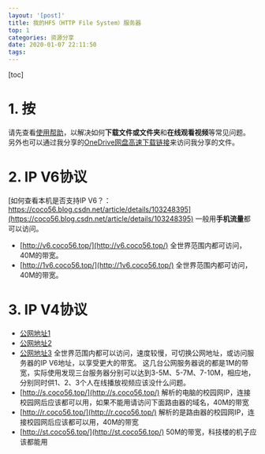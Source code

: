 ```yaml
---
layout: '[post]'
title: 我的HFS（HTTP File System）服务器
top: 1
categories: 资源分享
date: 2020-01-07 22:11:50
tags:
---
```

[toc]

# 1. 按

请先查看[使用帮助](https://coco56.blog.csdn.net/article/details/100619737)，以解决如何**下载文件或文件夹**和**在线观看视频**等常见问题。
另外也可以通过我分享的[OneDrive网盘高速下载链接](https://coco56.gitee.io/blog/OneDrive/)来访问我分享的文件。

# 2. IP V6协议

[如何查看本机是否支持IP V6？：https://coco56.blog.csdn.net/article/details/103248395](https://coco56.blog.csdn.net/article/details/103248395)
一般用**手机流量**都可以访问。
* [http://v6.coco56.top/](http://v6.coco56.top/)
全世界范围内都可访问，40M的带宽。
* [http://1v6.coco56.top/](http://1v6.coco56.top/)
全世界范围内都可访问，40M的带宽。

# 3. IP V4协议

* [公网地址1](http://sz.coco56.top:22273/)
* [公网地址2](http://sz.coco56.top:39688/)
* [公网地址3](http://sz.coco56.top:31218/)
全世界范围内都可以访问，速度较慢，可切换公网地址，或访问服务器的IP V6地址，以享受更大的带宽。
这几台公网服务器说的都是1M的带宽，实际使用发现三台服务器分别可以达到3-5M、5-7M、7-10M，相应地，分别同时供1、2、3个人在线播放视频应该没什么问题。
* [http://s.coco56.top/](http://s.coco56.top/)
解析的电脑的校园网IP，连接校园网后应该都可以用，如果不能用请访问下面路由器的域名，40M的带宽
* [http://r.coco56.top/](http://r.coco56.top/)
解析的是路由器的校园网IP，连接校园网后应该都可以用，40M的带宽
* [http://st.coco56.top/](http://st.coco56.top/)
50M的带宽，科技楼的机子应该都能用
